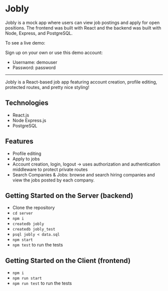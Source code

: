 # Jobly

Jobly is a mock app where users can view job postings and apply for open positions. The frontend was built with React and the backend was built with Node, Express, and PostgreSQL.

To see a live demo: 

Sign up on your own or use this demo account:

* Username: demouser
* Password: password   

---

Jobly is a React-based job app featuring account creation, profile editing, protected routes, and pretty nice styling!

## Technologies
* React.js
* Node Express.js
* PostgreSQL

## Features
* Profile editing
* Apply to jobs
* Account creation, login, logout -> uses authorization and authentication middleware to protect private routes
* Search Companies & Jobs: browse and search hiring companies and view the jobs posted by each company.

## Getting Started on the Server (backend)
* Clone the repository
* `cd server`
* `npm i`
* `createdb jobly`
* `createdb jobly_test`
* `psql jobly < data.sql`
* `npm start`
* `npm test` to run the tests

## Getting Started on the Client (frontend)
* `npm i`
* `npm run start`
* `npm run test` to run the tests

